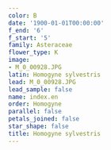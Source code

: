 ```yaml
---
color: B
date: '1900-01-01T00:00:00'
f_end: '6'
f_start: '5'
family: Asteraceae
flower_type: K
image:
- M_0_00928.JPG
latin: Homogyne sylvestris
lead: M_0_00928.JPG
lead_sample: false
name: index.en
order: Homogyne
parallel: false
petals_joined: false
star_shape: false
title: Homogyne sylvestris
---
```

